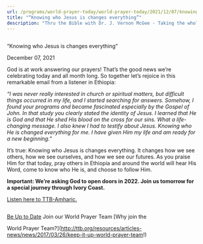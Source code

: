 ```yaml
---
url: /programs/world-prayer-today/world-prayer-today/2021/12/07/knowing-who-jesus-is-changes-everything
title: "“Knowing who Jesus is changes everything”"
description: "Thru the Bible with Dr. J. Vernon McGee - Taking the whole Word to the whole world"
---
```







## 
 “Knowing who Jesus is changes everything”


December 07, 2021




God is at work answering our prayers! That’s the good news we’re celebrating today and all month long. So together let’s rejoice in this remarkable email from a listener in Ethiopia:

*“I was never really interested in church or spiritual matters, but difficult things occurred in my life, and I started searching for answers. Somehow, I found your programs and became fascinated especially by the Gospel of John. In that study you clearly stated the identity of Jesus. I learned that He is God and that He shed His blood on the cross for our sins. What a life-changing message. I also knew I had to testify about Jesus. Knowing who He is changed everything for me. I have given Him my life and am ready for a new beginning.”*

It’s true: Knowing who Jesus is changes everything. It changes how we see others, how we see ourselves, and how we see our futures. As you praise Him for that today, pray others in Ethiopia and around the world will hear His Word, come to know who He is, and choose to follow Him.

**Important: We’re asking God to open doors in 2022. Join us tomorrow for a special journey through Ivory Coast.**

[Listen here to TTB-Amharic.](https://ttb.twr.org/home/day,0436/language,AMH)







## 




[Be Up to Date](http://feeds.feedburner.com/WorldPrayerToday "World Prayer Today RSS Feed")
Join our World Prayer Team
[Why join the  

World Prayer Team?](http://ttb.org/resources/articles-news/news/2017/03/26/keep-it-up-world-prayer-team!)




